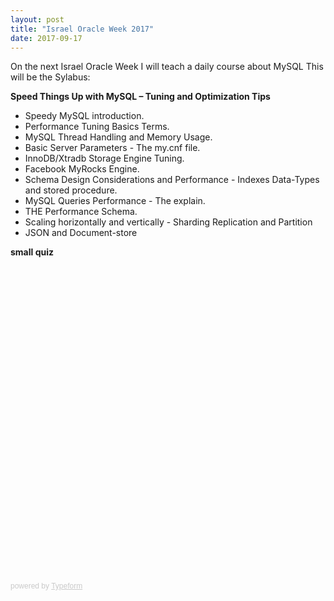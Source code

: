 ```yaml
---
layout: post
title: "Israel Oracle Week 2017"
date: 2017-09-17
---
```

On the next Israel Oracle Week I will teach a daily course about MySQL 
This will be the Sylabus:

**Speed Things Up with MySQL – Tuning and Optimization Tips**

* Speedy MySQL introduction.  
* Performance Tuning Basics Terms.
* MySQL Thread Handling and Memory Usage.
* Basic Server Parameters - The my.cnf file.
* InnoDB/Xtradb Storage Engine Tuning.
* Facebook MyRocks Engine. 
* Schema Design Considerations and Performance - Indexes Data-Types and stored procedure.
* MySQL Queries Performance - The explain.
* THE Performance Schema.
* Scaling horizontally and vertically - Sharding Replication and Partition  
* JSON and Document-store

**small quiz**

<div class="typeform-widget" data-url="https://baruch4.typeform.com/to/PeDpcu" style="width: 100%; height: 500px;" > </div> <script> (function() { var qs,js,q,s,d=document, gi=d.getElementById, ce=d.createElement, gt=d.getElementsByTagName, id="typef_orm", b="https://embed.typeform.com/"; if(!gi.call(d,id)) { js=ce.call(d,"script"); js.id=id; js.src=b+"embed.js"; q=gt.call(d,"script")[0]; q.parentNode.insertBefore(js,q) } })() </script> <div style="font-family: Sans-Serif;font-size: 12px;color: #999;opacity: 0.5; padding-top: 5px;" > powered by <a href="https://www.typeform.com//?utm_campaign=PeDpcu&amp;utm_source=typeform.com-10938694-Basic&amp;utm_medium=typeform&amp;utm_content=typeform-embedded-poweredbytypeform&amp;utm_term=EN" style="color: #999" target="_blank">Typeform</a> </div>